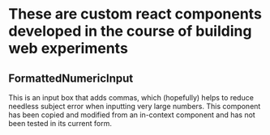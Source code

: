 # These are custom react components developed in the course of building web experiments

## FormattedNumericInput 

This is an input box that adds commas, which (hopefully) helps to reduce needless subject error when inputting very large numbers.  This component has been copied and modified from an in-context component and has not been tested in its current form.